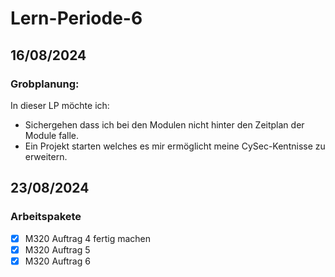 # Lern-Periode-6
## 16/08/2024
### Grobplanung:
In dieser LP möchte ich:
- Sichergehen dass ich bei den Modulen nicht hinter den Zeitplan der Module falle.
- Ein Projekt starten welches es mir ermöglicht meine CySec-Kentnisse zu erweitern.


## 23/08/2024
### Arbeitspakete
- [x] M320 Auftrag 4 fertig machen
- [x] M320 Auftrag 5
- [x] M320 Auftrag 6

